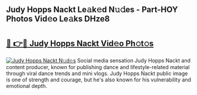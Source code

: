 ## Judy Hopps Nackt Le𝚊k𝚎d N𝚞𝚍es - Part-HOY Photos Vid𝚎o Le𝚊ks DHze8

# <h2><a href="http://fb6p3j.evod.top/?m=Judy+Hopps+Nackt">🔗 👉🔴 Judy Hopps Nackt Vid𝚎o Ph𝚘t𝚘s</a></h2>

[![Judy Hopps Nackt N𝚞d𝚎s](https://i.imgur.com/8V9OHl7.gif)](http://fb6p3j.evod.top/?m=Judy+Hopps+Nackt)
Social media sensation Judy Hopps Nackt and content producer, known for publishing dance and lifestyle-related material through viral dance trends and mini vlogs. Judy Hopps Nackt public image is one of strength and courage, but he's also known for his vulnerability and emotional depth. 
